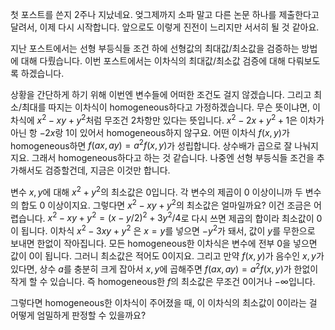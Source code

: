 첫 포스트를 쓴지 2주나 지났네요. 엊그제까지 소파 말고 다른 논문 하나를 제출한다고 달려서, 이제 다시 시작합니다. 앞으로도 이렇게 진전이 느리지만 서서히 될 것 같아요.

지난 포스트에서는 선형 부등식들 조건 하에 선형값의 최대값/최소값을 검증하는 방법에 대해 다뤘습니다. 이번 포스트에서는 이차식의 최대값/최소값 검증에 대해 다뤄보도록 하겠습니다.

상황을 간단하게 하기 위해 이번엔 변수들에 어떠한 조건도 걸지 않겠습니다. 그리고 최소/최대를 따지는 이차식이 homogeneous하다고 가정하겠습니다. 무슨 뜻이냐면, 이차식에 $x^2-xy+y^2$처럼 무조건 2차항만 있다는 뜻입니다. $x^2-2x+y^2+1$은 이차가 아닌 항 $-2x$랑 $1$이 있어서 homogeneous하지 않구요. 어떤 이차식 $f(x, y)$가 homogeneous하면 $f(ax, ay) = a^2 f(x, y)$가 성립합니다. 상수배가 곱으로 잘 나눠지지요. 그래서 homogeneous하다고 하는 것 같습니다. 나중엔 선형 부등식들 조건을 추가해서도 검증할건데, 지금은 이것만 합니다. 

변수 $x, y$에 대해 $x^2+y^2$의 최소값은 0입니다. 각 변수의 제곱이 0 이상이니까 두 변수의 합도 0 이상이지요. 그렇다면 $x^2-xy + y^2$의 최소값은 얼마일까요? 이건 조금은 어렵습니다. $x^2-xy + y^2 = (x-y/2)^2+3y^2/4$로 다시 쓰면 제곱의 합이라 최소값이 0이 됩니다. 이차식 $x^2-3xy+y^2$ 은 $x=y$를 넣으면 $-y^2$가 돼서, 값이 $y$를 무한으로 보내면 한없이 작아집니다. 모든 homogeneous한 이차식은 변수에 전부 0을 넣으면 값이 0이 됩니다. 그러니 최소값은 적어도 0이지요. 그리고 만약 $f(x, y)$가 음수인 $x, y$가 있다면, 상수 $a$를 충분히 크게 잡아서 $x, y$에 곱해주면 $f(ax, ay)=a^2 f(x, y)$가 한없이 작게 할 수 있습니다. 즉 homogeneous한 $f$의 최소값은 무조건 $0$이거나 $-\infty$입니다.

그렇다면 homogeneous한 이차식이 주어졌을 때, 이 이차식의 최소값이 0이라는 걸 어떻게 엄밀하게 판정할 수 있을까요? 